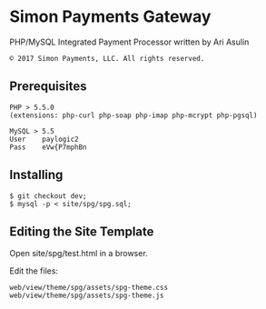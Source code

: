 # Simon Payments Gateway

PHP/MySQL Integrated Payment Processor written by Ari Asulin

`© 2017 Simon Payments, LLC. All rights reserved.`

## Prerequisites

```
PHP > 5.5.0
(extensions: php-curl php-soap php-imap php-mcrypt php-pgsql)
```

```
MySQL > 5.5
User    paylogic2
Pass    eVw{P7mphBn
```

## Installing

```
$ git checkout dev;
$ mysql -p < site/spg/spg.sql;
```

## Editing the Site Template

Open site/spg/test.html in a browser.

Edit the files:
```
web/view/theme/spg/assets/spg-theme.css
web/view/theme/spg/assets/spg-theme.js
```
